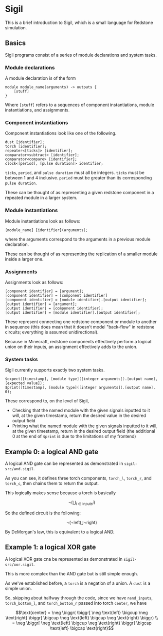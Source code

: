 # Sigil

This is a brief introduction to Sigil, which is a small language for Redstone simulation.

## Basics

Sigil programs consist of a series of module declarations and system tasks.

### Module declarations

A module declaration is of the form
```
module module_name(arguments) -> outputs {
    [stuff]
}
```

Where `[stuff]` refers to a sequences of component instantiations, module instantiations,
and assignments.

### Component instantiations

Component instantiations look like one of the following.

```
dust [identifier];
torch [identifier];
repeater<[ticks]> [identifier];
comparator<subtract> [identifier];
comparator<compare> [identifier];
clock<[period], [pulse duration]> identifier;
```

`ticks`, `period`, and `pulse duration` must all be integers.
`ticks` must be between 1 and 4 inclusive.
`period` must be greater than its corresponding `pulse duration`.

These can be thought of as representing a given redstone component in a repeated module in a larger system.

### Module instantiations

Module instantiations look as follows:

```
[module_name] [identifier](arguments);
```

where the arguments correspond to the arguments in a previous module declaration.

These can be thought of as representing the replication of a smaller module inside a larger one.

### Assignments

Assignments look as follows:

```
[component identifier] = [argument];
[component identifier] = [component identifier]
[component identifier] = [module identifier].[output identifier];
[output identifier] = [argument];
[output identifier] = [component identifier];
[output identifier] = [module identifier].[output identifier];
```

These represent connecting one redstone component or module to another in sequence
(this does mean that it doesn't model "back-flow" in redstone circuits;
everything is assumed unidirectional).

Because in Minecraft, redstone components effectively perform a logical union on their inputs,
an assignment effectively adds to the union.

### System tasks

Sigil currently supports exactly two system tasks.
```
$expect([timestamp], [module type]([integer arguments]).[output name], [expected value]);
$print([timestamp], [module type]([integer arguments]).[output name], 0);
```

These correspond to, on the level of Sigil,
* Checking that the named module with the given signals inputted to it will, at the given timestamp, return the desired value in the desired output field
* Printing what the named module with the given signals inputted to it will, at the given timestamp, return in the desired output field (the additional 0 at the end of `$print` is due to the limitations of my frontend)


## Example 0: a logical AND gate

A logical AND gate can be represented as demonstrated in `sigil-src/and.sigil`.

As you can see, it defines three torch components, `torch_l`, `torch_r`, and `torch_c`,
then chains them to return the output.

This logically makes sense because a torch is basically
```math
\neg \biggr(\bigcup_{i \in \text{inputs}} i \biggr)
```

So the defined circuit is the following:

```math
\neg \biggr( \neg\text{left} \bigcup \neg \text{right} \biggr)
```
By DeMorgan's law, this is equivalent to a logical AND.

## Example 1: a logical XOR gate

A logical XOR gate cna be represented as demonstrated in `sigil-src/xor.sigil`.

This is more complex than the AND gate but is still simple enough.

As we've established before, a `torch` is a negation of a union.
A `dust` is a simple union.

So, skipping about halfway through the code,
since we have `nand_inputs`, `torch_bottom_l`, and `torch_bottom_r` passed into torch `center`,
we have

```math
\text{center} = \neg \biggr( \biggr[ \neg \text{left} \bigcup \neg \text{right} \biggr] \bigcup \neg \text{left} \bigcup \neg \text{right} \biggr) \\
= \neg \biggr[ \neg \text{left} \bigcup \neg \text{right} \biggr] \bigcap \text{left} \bigcap \text{right}
```

